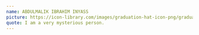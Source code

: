 ```yaml
---
name: ABDULMALIK IBRAHIM INYASS
picture: https://icon-library.com/images/graduation-hat-icon-png/graduation-hat-icon-png-29.jpg
quote: I am a very mysterious person.
---
```

